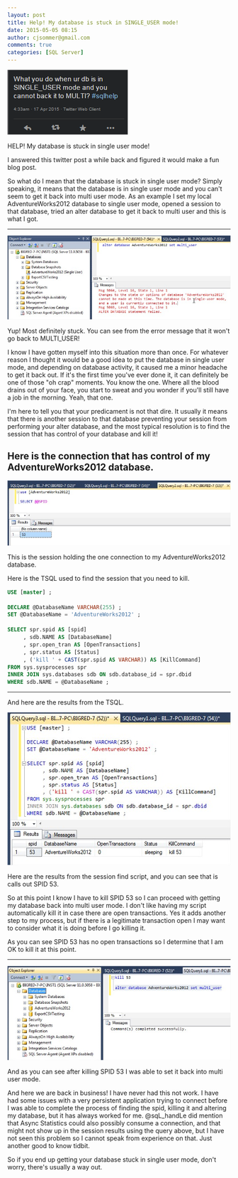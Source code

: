 ```yaml
---
layout: post
title: Help! My database is stuck in SINGLE_USER mode!
date: 2015-05-05 08:15
author: cjsommer@gmail.com
comments: true
categories: [SQL Server]
---
```

[img_stuck_single_user]: /img/2015/04/StuckInSingleUser.png
![Help!][img_stuck_single_user]

HELP! My database is stuck in single user mode!

I answered this twitter post a while back and figured it would make a fun blog post.

So what do I mean that the database is stuck in single user mode? Simply speaking, it means that the database is in single user mode and you can't seem to get it back into multi user mode. As an example I set my local AdventureWorks2012 database to single user mode, opened a session to that database, tried an alter database to get it back to multi user and this is what I got.

---
[img_single_user_1]: /img/2015/05/SingleUser_1.jpg
![I'm stuck!][img_single_user_1] 

Yup! Most definitely stuck. You can see from the error message that it won't go back to MULTI_USER!

I know I have gotten myself into this situation more than once. For whatever reason I thought it would be a good idea to put the database in single user mode, and depending on database activity, it caused me a minor headache to get it back out. If it's the first time you've ever done it, it can definitely be one of those "oh crap" moments. You know the one. Where all the blood drains out of your face, you start to sweat and you wonder if you'll still have a job in the morning. Yeah, that one. 

I'm here to tell you that your predicament is not that dire. It usually it means that there is another session to that database preventing your session from performing your alter database, and the most typical resolution is to find the session that has control of your database and kill it! 

Here is the connection that has control of my AdventureWorks2012 database.
---
[img_single_user_2]: /img/2015/05/SingleUser_2.jpg
![I'm stuck!][img_single_user_2] 

This is the session holding the one connection to my AdventureWorks2012 database.

Here is the TSQL used to find the session that you need to kill.

```sql
USE [master] ;
 
DECLARE @DatabaseName VARCHAR(255) ;
SET @DatabaseName = 'AdventureWorks2012' ;
 
SELECT spr.spid AS [spid]
     , sdb.NAME AS [DatabaseName]
     , spr.open_tran AS [OpenTransactions]
     , spr.status AS [Status]
     , ('kill ' + CAST(spr.spid AS VARCHAR)) AS [KillCommand]
FROM sys.sysprocesses spr
INNER JOIN sys.databases sdb ON sdb.database_id = spr.dbid
WHERE sdb.NAME = @DatabaseName ;
```

---
And here are the results from the TSQL.

[img_single_user_3]: /img/2015/05/SingleUser_3.jpg
![I'm stuck!][img_single_user_3] 


Here are the results from the session find script, and you can see that is calls out SPID 53.

So at this point I know I have to kill SPID 53 so I can proceed with getting my database back into multi user mode. I don't like having my script automatically kill it in case there are open transactions. Yes it adds another step to my process, but if there is a legitimate transaction open I may want to consider what it is doing before I go killing it. 

As you can see SPID 53 has no open transactions so I determine that I am OK to kill it at this point.

---
[img_single_user_4]: /img/2015/05/SingleUser_4.jpg
![I'm stuck!][img_single_user_4] 

And as you can see after killing SPID 53 I was able to set it back into multi user mode.

And here we are back in business! I have never had this not work. I have had some issues with a very persistent application trying to connect before I was able to complete the process of finding the spid, killing it and altering my database, but it has always worked for me. @sqL_handLe did mention that Async Statistics could also possibly consume a connection, and that might not show up in the session results using the query above, but I have not seen this problem so I cannot speak from experience on that. Just another good to know tidbit.

So if you end up getting your database stuck in single user mode, don't worry, there's usually a way out.

